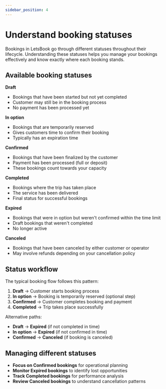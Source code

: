 ```yaml
---
sidebar_position: 4
---
```


# Understand booking statuses

Bookings in LetsBook go through different statuses throughout their lifecycle. Understanding these statuses helps you manage your bookings effectively and know exactly where each booking stands.

## Available booking statuses

**Draft**

- Bookings that have been started but not yet completed
- Customer may still be in the booking process
- No payment has been processed yet

**In option**

- Bookings that are temporarily reserved
- Gives customers time to confirm their booking
- Typically has an expiration time

**Confirmed**

- Bookings that have been finalized by the customer
- Payment has been processed (full or deposit)
- These bookings count towards your capacity

**Completed**

- Bookings where the trip has taken place
- The service has been delivered
- Final status for successful bookings

**Expired**

- Bookings that were in option but weren't confirmed within the time limit
- Draft bookings that weren't completed
- No longer active

**Canceled**

- Bookings that have been canceled by either customer or operator
- May involve refunds depending on your cancellation policy

## Status workflow

The typical booking flow follows this pattern:

1. **Draft** → Customer starts booking process
2. **In option** → Booking is temporarily reserved (optional step)
3. **Confirmed** → Customer completes booking and payment
4. **Completed** → Trip takes place successfully

Alternative paths:

- **Draft** → **Expired** (if not completed in time)
- **In option** → **Expired** (if not confirmed in time)
- **Confirmed** → **Canceled** (if booking is canceled)

## Managing different statuses

- **Focus on Confirmed bookings** for operational planning
- **Monitor Expired bookings** to identify lost opportunities
- **Track Completed bookings** for performance analysis
- **Review Canceled bookings** to understand cancellation patterns
